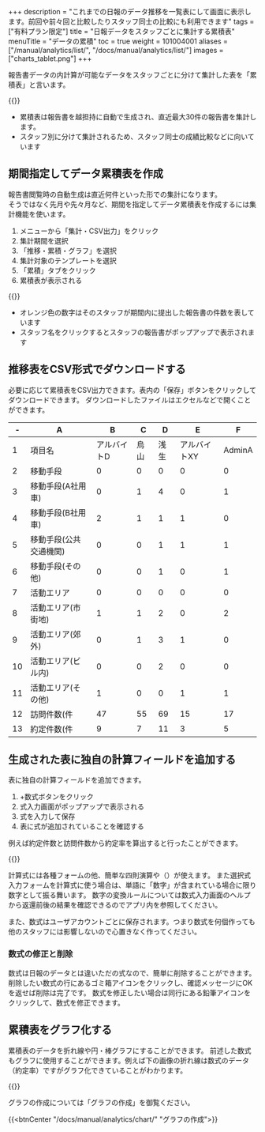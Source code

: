 +++
description = "これまでの日報のデータ推移を一覧表にして画面に表示します。前回や前々回と比較したりスタッフ同士の比較にも利用できます"
tags = ["有料プラン限定"]
title = "日報データをスタッフごとに集計する累積表"
menuTitle = "データの累積"
toc = true
weight = 101004001
aliases = ["/manual/analytics/list/", "/docs/manual/analytics/list/"]
images = ["charts_tablet.png"]
+++

報告書データの内計算が可能なデータをスタッフごとに分けて集計した表を「累積表」と言います。

{{<appscreen filename="acc-table" title="報告書を提出したスタッフごとに分けて集計可能。スタッフ同士の比較に最適">}}

- 累積表は報告書を越担持に自動で生成され、直近最大30件の報告書を集計します。
- スタッフ別に分けて集計されるため、スタッフ同士の成績比較などに向いています

## 期間指定してデータ累積表を作成

報告書閲覧時の自動生成は直近何件といった形での集計になります。  
そうではなく先月や先々月など、期間を指定してデータ累積表を作成するには集計機能を使います。

1. メニューから「集計・CSV出力」をクリック
1. 集計期間を選択
1. 「推移・累積・グラフ」を選択
1. 集計対象のテンプレートを選択
1. 「累積」タブをクリック
1. 累積表が表示される

{{<appscreen filename="acc-table2" title="集計機能を使い報告書を集計した結果">}}

- オレンジ色の数字はそのスタッフが期間内に提出した報告書の件数を表しています
- スタッフ名をクリックするとスタッフの報告書がポップアップで表示されます

## 推移表をCSV形式でダウンロードする

必要に応じて累積表をCSV出力できます。表内の「保存」ボタンをクリックしてダウンロードできます。
ダウンロードしたファイルはエクセルなどで開くことができます。

<div class="excelTable">

|-|A|B|C|D|E|F|
|---|---|---|---|---|---|---|
1|項目名|アルバイトD|烏山|浅生|アルバイトXY|AdminA
2|移動手段|0|0|0|0|0
3|移動手段(A社用車)|0|1|4|0|1
4|移動手段(B社用車)|2|1|1|1|0
5|移動手段(公共交通機関)|0|0|1|1|1
6|移動手段(その他)|0|0|1|0|1
7|活動エリア|0|0|0|0|0
8|活動エリア(市街地)|1|1|2|0|2
9|活動エリア(郊外)|0|1|3|1|0
10|活動エリア(ビル内)|0|0|2|0|0
11|活動エリア(その他)|1|0|0|1|1
12|訪問件数(件|47|55|69|15|17
13|約定件数(件|9|7|11|3|5

</div>

## 生成された表に独自の計算フィールドを追加する

表に独自の計算フィールドを追加できます。

1. +数式ボタンをクリック
1. 式入力画面がポップアップで表示される
1. 式を入力して保存
1. 表に式が追加されていることを確認する

例えば約定件数と訪問件数から約定率を算出すると行ったことができます。

{{<appscreen filename="make-fomula" title="集計表に数式を追加して計算行を付け足す">}}

計算式には各種フォームの他、簡単な四則演算や（）が使えます。
また選択式入力フォームを計算式に使う場合は、単語に「数字」が含まれている場合に限り数字として振る舞います。
数字の変換ルールについては数式入力画面のヘルプから返還前後の結果を確認できるのでアプリ内を参照してください。

また、数式はユーザアカウントごとに保存されます。つまり数式を何個作っても他のスタッフには影響しないので心置きなく作ってください。

### 数式の修正と削除

数式は日報のデータとは違いただの式なので、簡単に削除することができます。
削除したい数式の行にあるゴミ箱アイコンをクリックし、確認メッセージにOKを返せば削除は完了です。
数式を修正したい場合は同行にある鉛筆アイコンをクリックして、数式を修正できます。

## 累積表をグラフ化する

累積表のデータを折れ線や円・棒グラフにすることができます。
前述した数式もグラフに使用することができます。例えば下の画像の折れ線は数式のデータ（約定率）ですがグラフ化できていることがわかります。

{{<appscreen filename="charts" title="累積表のデータを元に棒グラフを作成">}}

グラフの作成については「グラフの作成」を御覧ください。

{{<btnCenter "/docs/manual/analytics/chart/" "グラフの作成">}}

<!--

## 累積に表示される項目

集計が可能な入力フォームが過去データ推移上に表示されます。
過去データ推移では集計可能フォームが4種類に分類されます。

{{<btnCenter "/tags/集計可能フォーム/" "集計可能フォーム一覧">}}


### 数値データ

数値データとは[数値入力フォーム](/docs/manual/initial-setting/template/math/)および[スライダ入力フォーム](/docs/manual/initial-setting/template/step/)、そして[算術入力フォーム](/docs/manual/initial-setting/template/calc/)で入力されたデータです。

{{<imgproc digit.png "数値は赤色で表示" />}}

### レートデータ

[レート入力フォーム](/docs/manual/initial-setting/template/rate/)のデータは緑色で表示されます。

{{<imgproc rate.png "レートは緑色で表示" />}}

レートは「数値」としての集計と同時に「選ばれた回数」としての集計も可能です。「詳細表示」をクリックすると各レート毎の回数が表示できます。

### 選択肢データ

{{<imgproc select.png "選択肢は青色で表示" />}}

[選択肢入力フォーム](/docs/manual/initial-setting/template/select/)のデータは青色で表示されます。
単語の選ばれた回数を表示します。オプションで「1」のような数字ではなく「●」に切り替えることも可能です。


### 期間入力データ

[期間入力フォーム](/docs/manual/initial-setting/template/datetimes/)で入力されたデータは赤文字で、時計のアイコンが付いて表示されます。

{{<imgproc date-range.png "期間のデータは赤文字で時計のアイコンが目印です。" />}}

集計データ上は、常に「分」が単位に統一されることに注意してください。たとえばデータの入力が 「13:00〜18:00」の場合、集計上は300（分）として表示されます。

-->